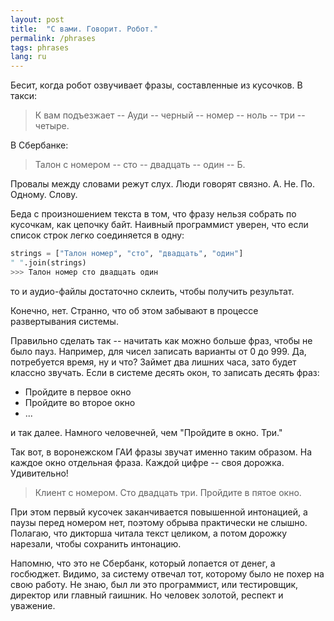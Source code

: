 ```yaml
---
layout: post
title:  "С вами. Говорит. Робот."
permalink: /phrases
tags: phrases
lang: ru
---
```


Бесит, когда робот озвучивает фразы, составленные из кусочков. В такси:

> К вам подъезжает -- Ауди -- черный -- номер -- ноль -- три -- четыре.

В Сбербанке:

> Талон с номером -- сто -- двадцать -- один -- Б.

Провалы между словами режут слух. Люди говорят связно. А. Не. По. Одному. Слову.

Беда с произношением текста в том, что фразу нельзя собрать по кусочкам, как
цепочку байт. Наивный программист уверен, что если список строк легко
соединяется в одну:

~~~python
strings = ["Талон номер", "сто", "двадцать", "один"]
" ".join(strings)
>>> Талон номер сто двадцать один
~~~

то и аудио-файлы достаточно склеить, чтобы получить результат.

Конечно, нет. Странно, что об этом забывают в процессе развертывания системы.

Правильно сделать так -- начитать как можно больше фраз, чтобы не было
пауз. Например, для чисел записать варианты от 0 до 999. Да, потребуется время,
ну и что? Займет два лишних часа, зато будет классно звучать. Если в системе
десять окон, то записать десять фраз:

- Пройдите в первое окно
- Пройдите во второе окно
- ...

и так далее. Намного человечней, чем "Пройдите в окно. Три."

Так вот, в воронежском ГАИ фразы звучат именно таким образом. На каждое окно
отдельная фраза. Каждой цифре -- своя дорожка. Удивительно!

> Клиент с номером. Сто двадцать три. Пройдите в пятое окно.

При этом первый кусочек заканчивается повышенной интонацией, а паузы перед
номером нет, поэтому обрыва практически не слышно. Полагаю, что дикторша читала
текст целиком, а потом дорожку нарезали, чтобы сохранить интонацию.

Напомню, что это не Сбербанк, который лопается от денег, а госбюджет. Видимо, за
систему отвечал тот, которому было не похер на свою работу. Не знаю, был ли это
программист, или тестировщик, директор или главный гаишник. Но человек золотой,
респект и уважение.
